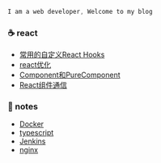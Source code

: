 ```js
I am a web developer, Welcome to my blog
```

### :coffee: react
*   [常用的自定义React Hooks](https://github.com/peng-yin/note/issues/45)
*   [react优化](https://github.com/peng-yin/note/issues/49)
*   [Component和PureComponent](https://github.com/peng-yin/note/issues/48)
*   [React组件通信](https://github.com/peng-yin/note/issues/16)

### :jack_o_lantern: notes
*   [Docker](https://github.com/peng-yin/note/issues/47)
*   [typescript](https://github.com/peng-yin/note/issues/25)
*   [Jenkins](https://github.com/peng-yin/note/issues/21)
*   [nginx](https://github.com/peng-yin/note/issues/7)
